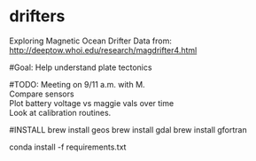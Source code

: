 # drifters  
Exploring Magnetic Ocean Drifter Data from:  
http://deeptow.whoi.edu/research/magdrifter4.html  

#Goal:
Help understand plate tectonics

#TODO:
Meeting on 9/11 a.m. with M.  
Compare sensors  
Plot battery voltage vs maggie vals over time  
Look at calibration routines.  

#INSTALL
brew install geos
brew install gdal
brew install gfortran

conda install -f requirements.txt

